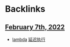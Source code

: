 
# Backlinks
## [February 7th, 2022](<February 7th, 2022.md>)
- [lambda](<lambda.md>) [延迟执行](<延迟执行.md>)

